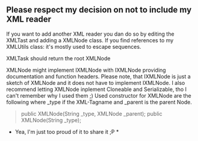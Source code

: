 Please respect my decision on not to include my XML reader
-----

If you want to add another XML reader you dan do so by editing the XMLTast and adding a XMLNode class.
If you find references to my XMLUtils class: it's mostly used to escape sequences.

XMLTask should return the root XMLNode

XMLNode might implement IXMLNode with IXMLNode providing documentation and function headers.
Please note, that IXMLNode is just a sketch of XMLNode and it does not have to implement IXMLNode.
I also recommend letting XMLNode inplement Cloneable and Serializable, tho I can't remember why I used them ;)
Used constructor for XMLNode are the following where _type if the XML-Tagname and _parent is the parent Node.
> public XMLNode(String _type, XMLNode _parent);
> public XMLNode(String _type);

* Yea, I'm just too proud of it to share it ;P *